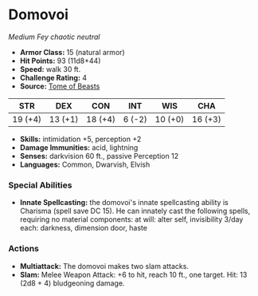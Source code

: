 # Domovoi

*Medium* *Fey* *chaotic neutral*

- **Armor Class:** 15 (natural armor)
- **Hit Points:** 93 (11d8+44)
- **Speed:** walk 30 ft.
- **Challenge Rating:** 4
- **Source:** [Tome of Beasts](https://koboldpress.com/kpstore/product/tome-of-beasts-for-5th-edition-print/)

| STR | DEX | CON | INT | WIS | CHA |
| --- | --- | --- | --- | --- | --- |
| 19 (+4) | 13 (+1) | 18 (+4) | 6 (-2) | 10 (+0) | 16 (+3) |

- **Skills:** intimidation +5, perception +2
- **Damage Immunities:** acid, lightning
- **Senses:** darkvision 60 ft., passive Perception 12
- **Languages:** Common, Dwarvish, Elvish
### Special Abilities
- **Innate Spellcasting:** the domovoi's innate spellcasting ability is Charisma (spell save DC 15). He can innately cast the following spells, requiring no material components:  at will: alter self, invisibility  3/day each: darkness, dimension door, haste
### Actions
- **Multiattack:** The domovoi makes two slam attacks.
- **Slam:** Melee Weapon Attack: +6 to hit, reach 10 ft., one target. Hit: 13 (2d8 + 4) bludgeoning damage.
